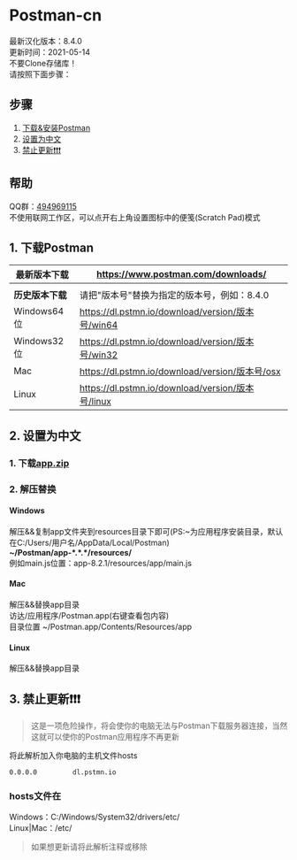 # Postman-cn
最新汉化版本：8.4.0  
更新时间：2021-05-14  
不要Clone存储库！  
请按照下面步骤：

## 步骤
1. [下载&安装Postman](#1-下载Postman)  
2. [设置为中文](#2-设置为中文)  
3. [禁止更新❗❗❗](#3-禁止更新)  

## 帮助
QQ群：[494969115](https://jq.qq.com/?_wv=1027&k=WAheqTCx)  
不使用联网工作区，可以点开右上角设置图标中的便笺(Scratch Pad)模式


## 1. 下载Postman
|最新版本下载|https://www.postman.com/downloads/|
|---|---|
|||
|**历史版本下载**|请把"版本号"替换为指定的版本号，例如：8.4.0|
|Windows64位|https://dl.pstmn.io/download/version/版本号/win64|
|Windows32位|https://dl.pstmn.io/download/version/版本号/win32|
|Mac|https://dl.pstmn.io/download/version/版本号/osx|
|Linux|https://dl.pstmn.io/download/version/版本号/linux|


## 2. 设置为中文
### 1. 下载[**app.zip**](https://github.com/hlmd/Postman-cn/releases)  

### 2. 解压替换
#### Windows
解压&&复制app文件夹到resources目录下即可(PS:\~为应用程序安装目录，默认在C:/Users/用户名/AppData/Local/Postman)  
**\~/Postman/app-\*.\*.\*/resources/**  
例如main.js位置：app-8.2.1/resources/app/main.js

#### Mac
解压&&替换app目录  
访达/应用程序/Postman.app(右键查看包内容)  
目录位置 ~/Postman.app/Contents/Resources/app

#### Linux
解压&&替换app目录


## 3. 禁止更新❗❗❗
> 这是一项危险操作，将会使你的电脑无法与Postman下载服务器连接，当然这就可以使你的Postman应用程序不再更新  

将此解析加入你电脑的主机文件hosts
```
0.0.0.0         dl.pstmn.io
```
### hosts文件在
Windows：C:/Windows/System32/drivers/etc/  
Linux|Mac：/etc/

> 如果想更新请将此解析注释或移除


